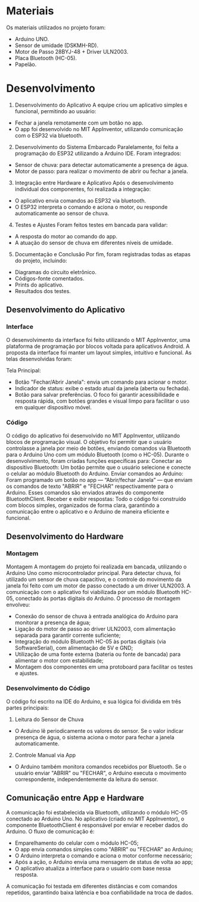 
# Materiais

Os materiais utilizados no projeto foram:
- Arduino UNO.
- Sensor de umidade (DSKMH-RD).
- Motor de Passo 28BYJ-48 + Driver ULN2003.
- Placa Bluetooth (HC-05).
- Papelão.

# Desenvolvimento

1. Desenvolvimento do Aplicativo
A equipe criou um aplicativo simples e funcional, permitindo ao usuário:
- Fechar a janela remotamente com um botão no app.
- O app foi desenvolvido no MIT AppInventor, utilizando comunicação com o ESP32 via bluetooth.

2. Desenvolvimento do Sistema Embarcado
Paralelamente, foi feita a programação do ESP32 utilizando a Arduino IDE. Foram integrados:
- Sensor de chuva: para detectar automaticamente a presença de água.
- Motor de passo: para realizar o movimento de abrir ou fechar a janela.

3. Integração entre Hardware e Aplicativo
Após o desenvolvimento individual dos componentes, foi realizada a integração:
- O aplicativo envia comandos ao ESP32 via bluetooth.
- O ESP32 interpreta o comando e aciona o motor, ou responde automaticamente ao sensor de chuva.

4. Testes e Ajustes
Foram feitos testes em bancada para validar:
- A resposta do motor ao comando do app.
- A atuação do sensor de chuva em diferentes níveis de umidade.

5. Documentação e Conclusão
Por fim, foram registradas todas as etapas do projeto, incluindo:
- Diagramas do circuito eletrônico.
- Códigos-fonte comentados.
- Prints do aplicativo.
- Resultados dos testes.

## Desenvolvimento do Aplicativo

### Interface

O desenvolvimento da interface foi feito utilizando o MIT AppInventor, uma plataforma de programação por blocos voltada para aplicativos Android. A proposta da interface foi manter um layout simples, intuitivo e funcional. As telas desenvolvidas foram:

Tela Principal:
- Botão "Fechar/Abrir Janela": envia um comando para acionar o motor.
- Indicador de status: exibe o estado atual da janela (aberta ou fechada).
- Botão para salvar preferências.
O foco foi garantir acessibilidade e resposta rápida, com botões grandes e visual limpo para facilitar o uso em qualquer dispositivo móvel.

### Código

O código do aplicativo foi desenvolvido no MIT AppInventor, utilizando blocos de programação visual. O objetivo foi permitir que o usuário controlasse a janela por meio de botões, enviando comandos via Bluetooth para o Arduino Uno com um módulo Bluetooth (como o HC-05).
Durante o desenvolvimento, foram criadas funções específicas para:
Conectar ao dispositivo Bluetooth:
Um botão permite que o usuário selecione e conecte o celular ao módulo Bluetooth do Arduino.
Enviar comandos ao Arduino:
Foram programado um botão no app — “Abrir/fechar Janela” — que enviam os comandos de texto "ABRIR" e "FECHAR" respectivamente para o Arduino. Esses comandos são enviados através do componente BluetoothClient.
Receber e exibir respostas:
Todo o código foi construído com blocos simples, organizados de forma clara, garantindo a comunicação entre o aplicativo e o Arduino de maneira eficiente e funcional.

## Desenvolvimento do Hardware

### Montagem

Montagem
A montagem do projeto foi realizada em bancada, utilizando o Arduino Uno como microcontrolador principal. Para detectar chuva, foi utilizado um sensor de chuva capacitivo, e o controle do movimento da janela foi feito com um motor de passo conectado a um driver ULN2003. A comunicação com o aplicativo foi viabilizada por um módulo Bluetooth HC-05, conectado às portas digitais do Arduino.
O processo de montagem envolveu:
- Conexão do sensor de chuva à entrada analógica do Arduino para monitorar a presença de água;
- Ligação do motor de passo ao driver ULN2003, com alimentação separada para garantir corrente suficiente;
- Integração do módulo Bluetooth HC-05 às portas digitais (via SoftwareSerial), com alimentação de 5V e GND;
- Utilização de uma fonte externa (bateria ou fonte de bancada) para alimentar o motor com estabilidade;
- Montagem dos componentes em uma protoboard para facilitar os testes e ajustes.

### Desenvolvimento do Código

O código foi escrito na IDE do Arduino, e sua lógica foi dividida em três partes principais:
1. Leitura do Sensor de Chuva
- O Arduino lê periodicamente os valores do sensor. Se o valor indicar presença de água, o sistema aciona o motor para fechar a janela automaticamente.

2. Controle Manual via App
- O Arduino também monitora comandos recebidos por Bluetooth. Se o usuário enviar "ABRIR" ou "FECHAR", o Arduino executa o movimento correspondente, independentemente da leitura do sensor.


## Comunicação entre App e Hardware

A comunicação foi estabelecida via Bluetooth, utilizando o módulo HC-05 conectado ao Arduino Uno. No aplicativo (criado no MIT AppInventor), o componente BluetoothClient é responsável por enviar e receber dados do Arduino.
O fluxo de comunicação é:
- Emparelhamento do celular com o módulo HC-05;
- O app envia comandos simples como "ABRIR" ou "FECHAR" ao Arduino;
- O Arduino interpreta o comando e aciona o motor conforme necessário;
- Após a ação, o Arduino envia uma mensagem de status de volta ao app;
- O aplicativo atualiza a interface para o usuário com base nessa resposta.

A comunicação foi testada em diferentes distâncias e com comandos repetidos, garantindo baixa latência e boa confiabilidade na troca de dados.
